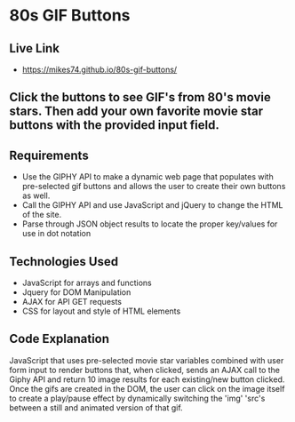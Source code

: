 # 80s GIF Buttons

## Live Link
 - https://mikes74.github.io/80s-gif-buttons/

## Click the buttons to see GIF's from 80's movie stars. Then add your own favorite movie star buttons with the provided input field.

## Requirements
- Use the GIPHY API to make a dynamic web page that populates with pre-selected gif buttons and allows the user to create their own buttons as well.
- Call the GIPHY API and use JavaScript and jQuery to change the HTML of the site.
- Parse through JSON object results to locate the proper key/values for use in dot notation 

## Technologies Used
- JavaScript for arrays and functions
- Jquery for DOM Manipulation
- AJAX for API GET requests
- CSS for layout and style of HTML elements

## Code Explanation
JavaScript that uses pre-selected movie star variables combined with user form input to render buttons that, when clicked, sends an AJAX call to the Giphy API and return 10 image results for each existing/new button clicked. Once the gifs are created in the DOM, the user can click on the image itself to create a play/pause effect by dynamically switching the 'img' 'src's between a still and animated version of that gif.